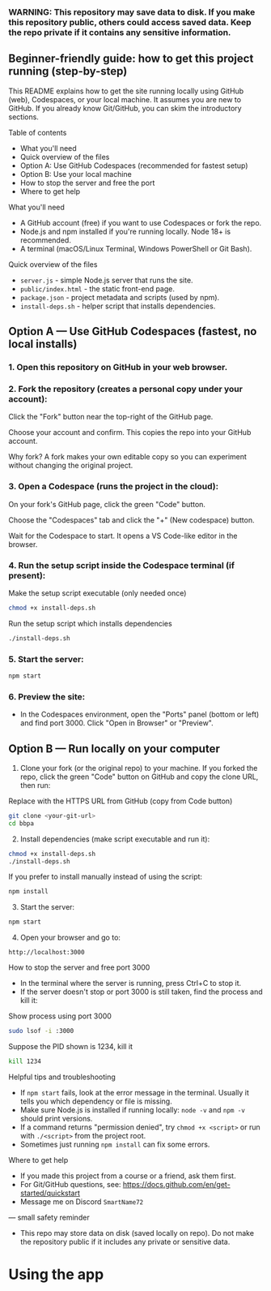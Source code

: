 ### WARNING: This repository may save data to disk. If you make this repository public, others could access saved data. Keep the repo private if it contains any sensitive information.

## Beginner-friendly guide: how to get this project running (step-by-step)

This README explains how to get the site running locally using GitHub (web), Codespaces, or your local machine. It assumes you are new to GitHub. If you already know Git/GitHub, you can skim the introductory sections.

Table of contents
- What you'll need
- Quick overview of the files
- Option A: Use GitHub Codespaces (recommended for fastest setup)
- Option B: Use your local machine
- How to stop the server and free the port
- Where to get help

What you'll need
- A GitHub account (free) if you want to use Codespaces or fork the repo.
- Node.js and npm installed if you're running locally. Node 18+ is recommended.
- A terminal (macOS/Linux Terminal, Windows PowerShell or Git Bash).

Quick overview of the files
- `server.js` - simple Node.js server that runs the site.
- `public/index.html` - the static front-end page.
- `package.json` - project metadata and scripts (used by npm).
- `install-deps.sh` - helper script that installs dependencies.

## Option A — Use GitHub Codespaces (fastest, no local installs)
### 1. Open this repository on GitHub in your web browser.

### 2. Fork the repository (creates a personal copy under your account):
Click the "Fork" button near the top-right of the GitHub page.

Choose your account and confirm. This
copies the repo into your GitHub account.

Why fork? A fork makes your own editable copy so you can experiment without changing the original project.

### 3. Open a Codespace (runs the project in the cloud):
On your fork's GitHub page, click the green "Code" button.

Choose the "Codespaces" tab and click the "+" (New codespace) button.

Wait for the Codespace to start. It opens a VS Code-like editor in the browser.

### 4. Run the setup script inside the Codespace terminal (if present):


Make the setup script executable (only needed once)
```bash
chmod +x install-deps.sh
```
Run the setup script which installs dependencies
```bash
./install-deps.sh
```

### 5. Start the server:

```bash
npm start
```

### 6. Preview the site:
- In the Codespaces environment, open the "Ports" panel (bottom or left) and find port 3000. Click "Open in Browser" or "Preview".

## Option B — Run locally on your computer
1. Clone your fork (or the original repo) to your machine. If you forked the repo, click the green "Code" button on GitHub and copy the clone URL, then run:


Replace <your-git-url> with the HTTPS URL from GitHub (copy from Code button)
```bash
git clone <your-git-url>
cd bbpa
```

2. Install dependencies (make script executable and run it):

```bash
chmod +x install-deps.sh
./install-deps.sh
```

If you prefer to install manually instead of using the script:

```bash
npm install
```

3. Start the server:

```bash
npm start
```

4. Open your browser and go to:

```
http://localhost:3000
```

How to stop the server and free port 3000
- In the terminal where the server is running, press Ctrl+C to stop it.
- If the server doesn't stop or port 3000 is still taken, find the process and kill it:


Show process using port 3000
```bash
sudo lsof -i :3000
```
Suppose the PID shown is 1234, kill it
```bash
kill 1234
```

Helpful tips and troubleshooting
- If `npm start` fails, look at the error message in the terminal. Usually it tells you which dependency or file is missing.
- Make sure Node.js is installed if running locally: `node -v` and `npm -v` should print versions.
- If a command returns "permission denied", try `chmod +x <script>` or run with `./<script>` from the project root.
- Sometimes just running `npm install` can fix some errors. 

Where to get help
- If you made this project from a course or a friend, ask them first.
- For Git/GitHub questions, see: https://docs.github.com/en/get-started/quickstart
- Message me on Discord `SmartName72`

— small safety reminder
- This repo may store data on disk (saved locally on repo). Do not make the repository public if it includes any private or sensitive data.





# Using the app
~~~~~~~~~~~~~~~~~~~~~~~~~

